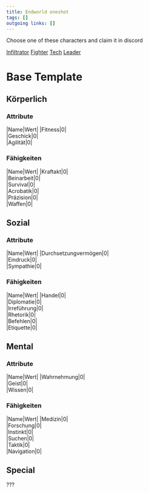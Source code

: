 ```yaml
---
title: Endworld oneshot  
tags: []
outgoing links: []  
---
```

Choose one of these characters and claim it in discord


[Infiltrator](ew_infiltrator_example)
[Fighter](ew_fighter_example)
[Tech](ew_tech_example)
[Leader](ew_face_example)

# Base Template

## Körperlich

### Attribute
|Name|Wert|
|Fitness|0|  
|Geschick|0|  
|Agilität|0|  

### Fähigkeiten
|Name|Wert|
|Kraftakt|0|  
|Beinarbeit|0|  
|Survival|0|  
|Acrobatik|0|  
|Präzision|0|  
|Waffen|0|  

## Sozial

### Attribute
|Name|Wert|
|Durchsetzungvermögen|0|  
|Eindruck|0|  
|Sympathie|0|  

### Fähigkeiten
|Name|Wert|
|Handel|0|  
|Diplomatie|0|  
|Irreführung|0|  
|Rhetorik|0|  
|Befehlen|0|  
|Etiquette|0|  

## Mental

### Attribute
|Name|Wert|
|Wahrnehmung|0|  
|Geist|0|  
|Wissen|0|  

### Fähigkeiten
|Name|Wert|
|Medizin|0|  
|Forschung|0|  
|Instinkt|0|  
|Suchen|0|  
|Taktik|0|  
|Navigation|0|  


## Special
???
